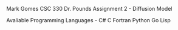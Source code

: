 Mark Gomes
CSC 330
Dr. Pounds
Assignment 2 - Diffusion Model

Avaliable Programming Languages -
C#
C
Fortran
Python
Go
Lisp
